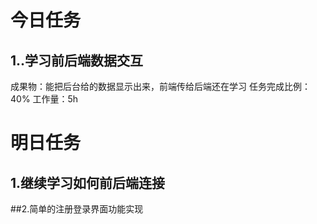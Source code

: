 # 今日任务

## 1..学习前后端数据交互
成果物：能把后台给的数据显示出来，前端传给后端还在学习
任务完成比例：40%
工作量：5h

# 明日任务

## 1.继续学习如何前后端连接

##2.简单的注册登录界面功能实现